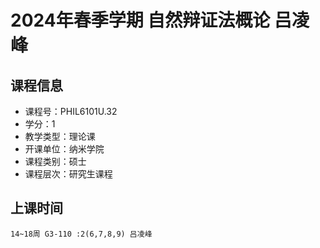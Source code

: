 # 2024年春季学期 自然辩证法概论 吕凌峰






## 课程信息

- 课程号：PHIL6101U.32
- 学分：1
- 教学类型：理论课
- 开课单位：纳米学院
- 课程类别：硕士
- 课程层次：研究生课程

## 上课时间

```
14~18周 G3-110 :2(6,7,8,9) 吕凌峰
```

